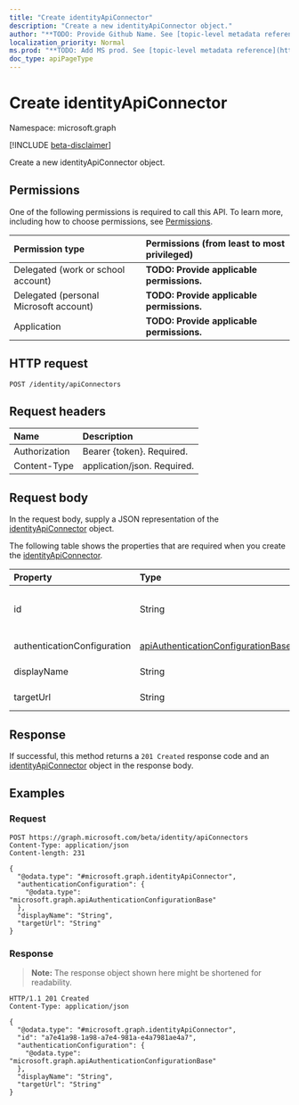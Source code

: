 ```yaml
---
title: "Create identityApiConnector"
description: "Create a new identityApiConnector object."
author: "**TODO: Provide Github Name. See [topic-level metadata reference](https://msgo.azurewebsites.net/add/document/guidelines/metadata.html#topic-level-metadata)**"
localization_priority: Normal
ms.prod: "**TODO: Add MS prod. See [topic-level metadata reference](https://msgo.azurewebsites.net/add/document/guidelines/metadata.html#topic-level-metadata)**"
doc_type: apiPageType
---
```


# Create identityApiConnector
Namespace: microsoft.graph

[!INCLUDE [beta-disclaimer](../../includes/beta-disclaimer.md)]

Create a new identityApiConnector object.

## Permissions
One of the following permissions is required to call this API. To learn more, including how to choose permissions, see [Permissions](/graph/permissions-reference).

|Permission type|Permissions (from least to most privileged)|
|:---|:---|
|Delegated (work or school account)|**TODO: Provide applicable permissions.**|
|Delegated (personal Microsoft account)|**TODO: Provide applicable permissions.**|
|Application|**TODO: Provide applicable permissions.**|

## HTTP request

<!-- {
  "blockType": "ignored"
}
-->
``` http
POST /identity/apiConnectors
```

## Request headers
|Name|Description|
|:---|:---|
|Authorization|Bearer {token}. Required.|
|Content-Type|application/json. Required.|

## Request body
In the request body, supply a JSON representation of the [identityApiConnector](../resources/identityapiconnector.md) object.

The following table shows the properties that are required when you create the [identityApiConnector](../resources/identityapiconnector.md).

|Property|Type|Description|
|:---|:---|:---|
|id|String|**TODO: Add Description** Inherited from [entity](../resources/entity.md)|
|authenticationConfiguration|[apiAuthenticationConfigurationBase](../resources/apiauthenticationconfigurationbase.md)|**TODO: Add Description**|
|displayName|String|**TODO: Add Description**|
|targetUrl|String|**TODO: Add Description**|



## Response

If successful, this method returns a `201 Created` response code and an [identityApiConnector](../resources/identityapiconnector.md) object in the response body.

## Examples

### Request
<!-- {
  "blockType": "request",
  "name": "create_identityapiconnector_from_"
}
-->
``` http
POST https://graph.microsoft.com/beta/identity/apiConnectors
Content-Type: application/json
Content-length: 231

{
  "@odata.type": "#microsoft.graph.identityApiConnector",
  "authenticationConfiguration": {
    "@odata.type": "microsoft.graph.apiAuthenticationConfigurationBase"
  },
  "displayName": "String",
  "targetUrl": "String"
}
```


### Response
>**Note:** The response object shown here might be shortened for readability.
<!-- {
  "blockType": "response",
  "truncated": true,
  "@odata.type": "microsoft.graph.identityApiConnector"
}
-->
``` http
HTTP/1.1 201 Created
Content-Type: application/json

{
  "@odata.type": "#microsoft.graph.identityApiConnector",
  "id": "a7e41a98-1a98-a7e4-981a-e4a7981ae4a7",
  "authenticationConfiguration": {
    "@odata.type": "microsoft.graph.apiAuthenticationConfigurationBase"
  },
  "displayName": "String",
  "targetUrl": "String"
}
```

